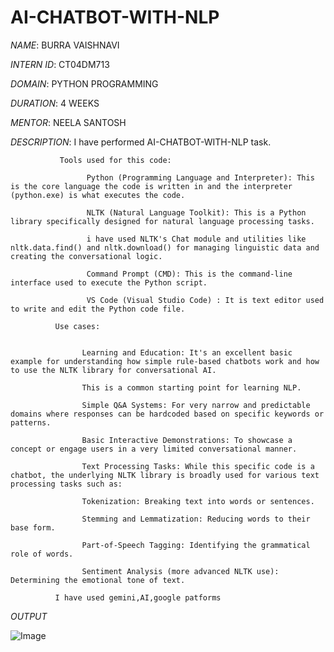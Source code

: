 # AI-CHATBOT-WITH-NLP

*NAME*: BURRA VAISHNAVI

*INTERN ID*: CT04DM713

*DOMAIN*: PYTHON PROGRAMMING

*DURATION*: 4 WEEKS

*MENTOR*: NEELA SANTOSH

*DESCRIPTION*: I have performed AI-CHATBOT-WITH-NLP task.

               Tools used for this code:

                     Python (Programming Language and Interpreter): This is the core language the code is written in and the interpreter (python.exe) is what executes the code.
                     
                     NLTK (Natural Language Toolkit): This is a Python library specifically designed for natural language processing tasks. 
                     
                     i have used NLTK's Chat module and utilities like nltk.data.find() and nltk.download() for managing linguistic data and creating the conversational logic.
                     
                     Command Prompt (CMD): This is the command-line interface used to execute the Python script.
                     
                     VS Code (Visual Studio Code) : It is text editor used to write and edit the Python code file.

              Use cases: 


                    Learning and Education: It's an excellent basic example for understanding how simple rule-based chatbots work and how to use the NLTK library for conversational AI.
                    
                    This is a common starting point for learning NLP.
                    
                    Simple Q&A Systems: For very narrow and predictable domains where responses can be hardcoded based on specific keywords or patterns.
                    
                    Basic Interactive Demonstrations: To showcase a concept or engage users in a very limited conversational manner.
                    
                    Text Processing Tasks: While this specific code is a chatbot, the underlying NLTK library is broadly used for various text processing tasks such as:
                    
                    Tokenization: Breaking text into words or sentences.
                    
                    Stemming and Lemmatization: Reducing words to their base form.
                    
                    Part-of-Speech Tagging: Identifying the grammatical role of words.
                    
                    Sentiment Analysis (more advanced NLTK use): Determining the emotional tone of text.
                    
              I have used gemini,AI,google patforms
  *OUTPUT*

  ![Image](https://github.com/user-attachments/assets/d411eac9-8f1a-486d-970e-3544287eeea5)
